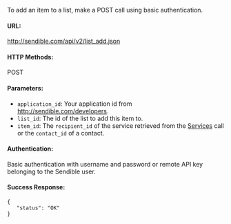 To add an item to a list, make a POST call using basic authentication.

#### URL: ####
http://sendible.com/api/v2/list_add.json

#### HTTP Methods: ####
POST

#### Parameters: ####
  * `application_id`: Your application id from http://sendible.com/developers.
  * `list_id`: The id of the list to add this item to.
  * `item_id`: The `recipient_id` of the service retrieved from the [Services](Services.md) call or the `contact_id` of a contact.



#### Authentication: ####
Basic authentication with username and password or remote API key belonging to the Sendible user.

#### Success Response: ####
```
{
   "status": "OK"
}
```